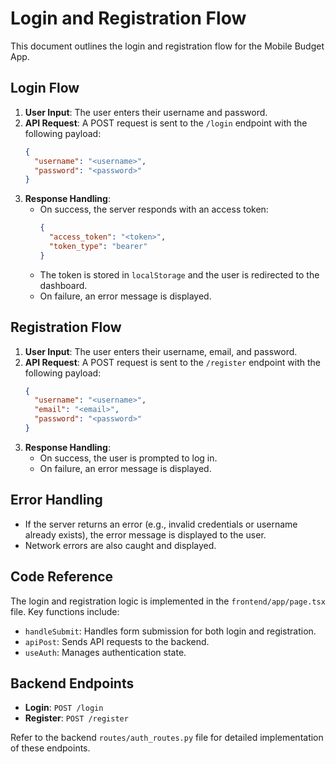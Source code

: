 # Login and Registration Flow

This document outlines the login and registration flow for the Mobile Budget App.

## Login Flow

1. **User Input**: The user enters their username and password.
2. **API Request**: A POST request is sent to the `/login` endpoint with the following payload:
   ```json
   {
     "username": "<username>",
     "password": "<password>"
   }
   ```
3. **Response Handling**:
   - On success, the server responds with an access token:
     ```json
     {
       "access_token": "<token>",
       "token_type": "bearer"
     }
     ```
   - The token is stored in `localStorage` and the user is redirected to the dashboard.
   - On failure, an error message is displayed.

## Registration Flow

1. **User Input**: The user enters their username, email, and password.
2. **API Request**: A POST request is sent to the `/register` endpoint with the following payload:
   ```json
   {
     "username": "<username>",
     "email": "<email>",
     "password": "<password>"
   }
   ```
3. **Response Handling**:
   - On success, the user is prompted to log in.
   - On failure, an error message is displayed.

## Error Handling

- If the server returns an error (e.g., invalid credentials or username already exists), the error message is displayed to the user.
- Network errors are also caught and displayed.

## Code Reference

The login and registration logic is implemented in the `frontend/app/page.tsx` file. Key functions include:

- `handleSubmit`: Handles form submission for both login and registration.
- `apiPost`: Sends API requests to the backend.
- `useAuth`: Manages authentication state.

## Backend Endpoints

- **Login**: `POST /login`
- **Register**: `POST /register`

Refer to the backend `routes/auth_routes.py` file for detailed implementation of these endpoints.